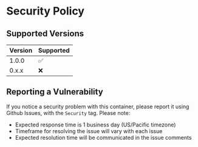 # Security Policy

## Supported Versions

| Version | Supported          |
| ------- | ------------------ |
| 1.0.0   | :white_check_mark: |
| 0.x.x   | :x:                |

## Reporting a Vulnerability

If you notice a security problem with this container, please report it
using Github Issues, with the `Security` tag. Please note:

* Expected response time is 1 business day (US/Pacific timezone)
* Timeframe for resolving the issue will vary with each issue
* Expected resolution time will be communicated in the issue comments

